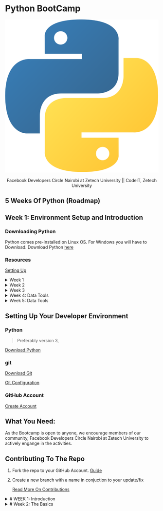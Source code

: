 # Python BootCamp

![python-logo](python.svg)

<div align='center'>
    Facebook Developers Circle Nairobi at Zetech University || CodeIT, Zetech University
</div>

## 5 Weeks Of Python (Roadmap)


## Week 1: Environment Setup and Introduction

### Downloading Python
Python comes pre-installed on Linux OS. For Windows you will have to Download.
Download Python [here](https://www.python.org/downloads/)

### Resources

[Setting Up](https://docs.microsoft.com/en-us/windows/python/beginners)

<details>
<summary>Week 1</summary>

1. Print
2. Variables: Numeric
3. Variables: String
4. Dates
5. Error Handling
6. Conditions
7. Multiple Conditions

</details>

<details>
<summary>Week 2</summary>

1. Collections (list, arrays, ranges)
2. Loops
3. Functions
4. Functions with Parameters
5. Modules & Packages
6. JSON with Python
7. Decorators

</details>

<details>
<summary>Week 3</summary>

1. Formatting & Linting
2. Lambdas
3. Classes
4. Inheritance
5. Mixins
6. File System Management
7. Asynchronous Programming

</details>

<details>
<summary>Week 4: Data Tools</summary>

1. Jupyter Notebooks
2. Anaconda, Conda & Colabs
3. Introduction to Pandas
4. Pandas: dataframe contents
5. Pandas: dataframe querry
6. CSV files & Jupyter
7. Read/Write CSV Files with Pandas

</details>

<details>
<summary>Week 5: Data Tools</summary>

1. Removing & Splitting dataframe columns
2. Duplicate rows & Missing Values
3. Split Testing & Data Training with scikit learn
4. Train linear Regression Model with scikit learn
5. Model testing
6. Numpy & Pandas
7. Visualizing data with Matplotlib

</details>

## Setting Up Your Developer Environment

### Python

> Preferably version 3,

[Download Python](https://www.python.org/downloads/)

### git

[Download Git](https://git-scm.com/)

[Git Configuration](https://dev.to/chrisachinga/git-and-github-install-configure-51pa)

### GitHub Account

[Create Account](https://github.com)

## What You Need:

As the Bootcamp is open to anyone, we encourage members of our community, Facebook Developers Circle Nairobi at Zetech University to actively engange in the activities.

## Contributing To The Repo

1. Fork the repo to your GitHub Account. [Guide](https://docs.github.com/en/free-pro-team@latest/github/getting-started-with-github/fork-a-repo)
2. Create a new branch with a name in conjuction to your update/fix

   [Read More On Contributions](CONTRIBUTING.md)

<details>

<summary># WEEK 1: Introduction </summary>

1. ## Print

   The print function allows you to send output to the terminal

   - [print](https://docs.python.org/3/library/functions.html#print)

   Strings can be enclosed in single quotes or double quotes

   - "this is a string"
   - 'this is also a string'

   The input function allows you to prompt a user for a value

   - [input](https://docs.python.org/3/library/functions.html#input)

   Parameters:

   - `prompt`: Message to display to the user

   return value:

   - string value containing value entered by user

2. ## Variables: Numeric

   Python can store and manipulate numbers. Python has two types of numeric values: integers (whole numbers) or float (numbers with decimal places)

   - [numeric types](https://docs.python.org/3/library/stdtypes.html#numeric-types-int-float-complex)

   When naming variables follow the PEP-8 Style Guide for Python Code

   - [PEP-8 Style Guide](https://www.python.org/dev/peps/pep-0008/#naming-conventions)

   Converting to numeric values

   - [int](https://docs.python.org/3/library/functions.html#int)
   - [float](https://docs.python.org/3/library/functions.html#float)

3. ## Variables: String

   Python can store and manipulate strings. Strings can be enclosed in single or double quotes. There are a number of string methods you can use to manipulate and work with strings

   - [strings](https://docs.python.org/3/tutorial/introduction.html#strings)
   - [string methods](https://docs.python.org/3/library/stdtypes.html#string-methods)

   Converting to string values

   - [str](https://docs.python.org/3/library/functions.html#func-str)

   When naming variables follow the PEP-8 Style Guide for Python Code

   - [PEP-8 Style Guide](https://www.python.org/dev/peps/pep-0008/#naming-conventions)

4. ## Dates

   The [datetime module](https://docs.python.org/3/library/datetime.html) contains a number of classes for manipulating dates and times.

   Date and time types:

   - `date` stores year, month, and day
   - `time` stores hour, minute, and second
   - `datetime` stores year, month, day, hour, minute, and second
   - `timedelta` a duration of time between two dates, times, or datetimes

   When naming variables follow the PEP-8 Style Guide for Python Code

   - [PEP-8 Style Guide](https://www.python.org/dev/peps/pep-0008/#naming-conventions)

   Converting from string to datetime

   - [strptime](https://docs.python.org/2/library/datetime.html#strftime-and-strptime-behavior)

5. ## Error Handling

   Error handling in Python is managed through the use of [try/except/finally](https://docs.python.org/3.7/reference/compound_stmts.html#except)

   Python has numerous [built-in exceptions](https://docs.python.org/3.7/library/exceptions.html). When creating `except` blocks, they need to be created from most specific to most generic according to the [hierarchy](https://docs.python.org/3.7/library/exceptions.html#exception-hierarchy).

6. ## Conditions

   Conditional execution can be completed using the [if](https://docs.python.org/3/reference/compound_stmts.html#the-if-statement) statement

   `if` syntax

   ```python
   if expression:
      # code to execute
   else:
      # code to execute
   ```

   [Comparison operators](https://docs.python.org/3/library/stdtypes.html#comparisons)

   - < less than
   - < greater than
   - == is equal to
   - \>= greater than or equal to
   - <= less than or equal to
   - != not equal to

7. ## Multiple Conditions

   Conditional execution can be completed using the [if](https://docs.python.org/3/reference/compound_stmts.html#the-if-statement) statement. Adding `elif` allows you to check multiple conditions

   `if` syntax

   ```python
   if expression:
      # code to execute
   elif expression:
      # code to execute
   else:
      # code to execute
   ```

   [Boolean operators](https://docs.python.org/3/library/stdtypes.html#boolean-operations-and-or-not)

   - **x _or_ y** - If either x OR y is true, the expression is executed

   [Comparison operators](https://docs.python.org/3/library/stdtypes.html#comparisons)

   - < less than
   - < greater than
   - == is equal to
   - \>= greater than or equal to
   - <= less than or equal to
   - != not equal to
   - **x _in_ [a,b,c]** Does x match the value of a, b, or c

</details>

<details>
<summary># Week 2: The Basics</summary>

1. ## Collections (list, arrays, ranges)

   Collections are groups of items. Python supports several types of collections. Three of the most common are dictionaries, lists and arrays.

   ### Lists

   [Lists](https://docs.python.org/3/tutorial/introduction.html#lists) are a collection of items. Lists can be expanded or contracted as needed, and can contain any data type. Lists are most commonly used to store a single column collection of information, however it is possible to [nest lists](https://docs.python.org/3/tutorial/datastructures.html#nested-list-comprehensions)

   ### Arrays

   [Arrays](https://docs.python.org/3/library/array.html) are similar to lists, however are designed to store a uniform basic data type, such as integers or floating point numbers.

   ### Dictionaries

   [Dictionaries](https://docs.python.org/3/tutorial/datastructures.html#dictionaries) are key/value pairs of a collection of items. Unlike a list where items can only be accessed by their index or value, dictionaries use keys to identify each item.

2. ## Loops

   ### For loops

   [For loops](https://docs.python.org/3/reference/compound_stmts.html#the-for-statement) takes each item in an array or collection in order, and assigns it to the variable you define.

   ```python
   names = ['Christopher', 'Susan']
   for name in names:
      print(name)
   ```

   ### While loops

   [While loops](https://docs.python.org/3/reference/compound_stmts.html#the-while-statement) perform an operation as long as a condition is true.

   ```python
   names = ['Christopher', 'Susan']
   index = 0
   while index < len(names):
      name = names[index]
      print(name)
      index = index + 1
   ```

3. ## Functions

   Functions allow you to take code that is repeated and move it to a module that can be called when needed. Functions are defined with the `def` keyword and must be declared before the function is called in your code. Functions can accept parameters and return values.

   - [Functions](https://docs.python.org/3/tutorial/controlflow.html#defining-functions)

   ```python
   def functionname(parameter):
      # code to execute
      return value
   ```

4. ## Functions with Parameters

   Functions allow you to take code that is repeated and move it to a module that can be called when needed. Functions are defined with the `def` keyword and must be declared before the function is called in your code. Functions can accept one or more parameters and return values.

   - [Functions](https://docs.python.org/3/tutorial/controlflow.html#defining-functions)

   ```python
   def function_name(parameter):
      # code to execute
      return value
   ```

   Parameters can be assigned a [default value](https://docs.python.org/3/tutorial/controlflow.html#default-argument-values) making them optional when the function is called.

   ```python
   def function_name(parameter=default):
      # code to execute
      return value
   ```

   When you call a function you may specify the values for the parameters using positional or [named notation](https://docs.python.org/3/tutorial/controlflow.html#keyword-arguments)

   ```python
   def function_name(parameter1, parameter2):
      # code to execute
      return value

   # Positional notation pass in arguments in same order as parameters are declared
   result = function_name(value1,value2)

   # Named notation
   result = function_name(parameter1=value1, parameter2=value2)
   ```

5. ## Modules & Packages

   ### Modules

   [Modules](https://docs.python.org/3/tutorial/modules.html) allow you to store reusable blocks of code, such as functions, in separate files. They're referenced by using the `import` statement.

   ```python
   # import module as namespace
   import helpers
   helpers.display('Not a warning')

   # import all into current namespace
   from helpers import *
   display('Not a warning')

   # import specific items into current namespace
   from helpers import display
   display('Not a warning')
   ```

   ### Packages

   [Distribution packages](https://packaging.python.org/glossary/#term-distribution-package) are external archive files which contain resources such as classes and functions. Most every application you create will make use of one or more packages. Imports from packages follow the same syntax as modules you've created. The [Python Package index](https://pypi.org/) contains a full list of packages you can install using [pip](https://pip.pypa.io/en/stable/).

   ### Virtual environments

   [Virtual environments](https://docs.python.org/3.7/tutorial/venv.html) allow you to install packages into an isolated folder. This allows you to better manage versions.

   ```console

   ```

6. ## JSON with Python

   Many APIs return data in [JSON](https://json.org/), JavaScript Object Notation. JSON is a standard format that can is readable by humans and parsed or generated by code.

   JSON is built on two structures:

   - collections of key/value pairs
   - lists of values

   JSON Linters will format JSON so it easier to read by a human. The following website have JSON linters:

   - [JSONLint](https://jsonlint.com/)
   - [ConvertJson.com](http://www.convertjson.com/jsonlint.htm)
   - [JSON schema linter](https://www.json-schema-linter.com/)

   Python includes a [json](https://docs.python.org/2/library/json.html) module which helps you encode and decode JSON

7. ## Decorators

   [Decorators](https://www.python.org/dev/peps/pep-0318/) are similar to attributes in that they add meaning or functionality to blocks of code in Python. They're frequently used in frameworks such as [Flask](http://flask.pocoo.org/) or [Django](https://www.djangoproject.com/). The most common interaction you'll have with decorators as a Python developer is through using them rather than creating them.

   ```python
   # Example decorator
   @log(True)
   def sample_function():
      print('this is a sample function')
   ```

</details>
